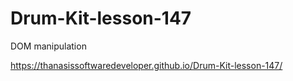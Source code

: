 # Drum-Kit-lesson-147
DOM manipulation


https://thanasissoftwaredeveloper.github.io/Drum-Kit-lesson-147/
